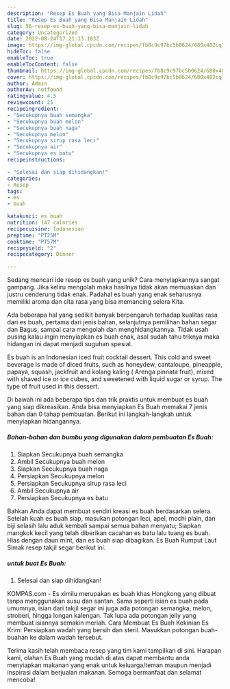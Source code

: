 ```yaml
---
description: "Resep Es Buah yang Bisa Manjain Lidah"
title: "Resep Es Buah yang Bisa Manjain Lidah"
slug: 56-resep-es-buah-yang-bisa-manjain-lidah
category: Uncategorized
date: 2022-08-24T17:21:13.103Z
image: https://img-global.cpcdn.com/recipes/fb8c9c97bc5b0624/680x482cq70/es-buah-foto-resep-utama.jpg
hideToc: false
enableToc: true
enableTocContent: false
thumbnail: https://img-global.cpcdn.com/recipes/fb8c9c97bc5b0624/680x482cq70/es-buah-foto-resep-utama.jpg
cover: https://img-global.cpcdn.com/recipes/fb8c9c97bc5b0624/680x482cq70/es-buah-foto-resep-utama.jpg
author: Admin
authorAv: notfound
ratingvalue: 4.5
reviewcount: 25
recipeingredient:
- "Secukupnya buah semangka"
- "Secukupnya buah melon"
- "Secukupnya buah naga"
- "Secukupnya melon"
- "Secukupnya sirup rasa leci"
- "Secukupnya air"
- "Secukupnya es batu"
recipeinstructions:

- "Selesai dan siap dihidangkan!"
categories:
- Resep
tags:
- es
- buah

katakunci: es buah 
nutrition: 147 calories
recipecuisine: Indonesian
preptime: "PT25M"
cooktime: "PT57M"
recipeyield: "2"
recipecategory: Dinner

---
```





Sedang mencari ide resep es buah yang unik? Cara menyiapkannya sangat gampang. Jika keliru mengolah maka hasilnya tidak akan memuaskan dan justru cenderung tidak enak. Padahal es buah yang enak seharusnya memiliki aroma dan cita rasa yang bisa memancing selera Kita.





Ada beberapa hal yang sedikit banyak berpengaruh terhadap kualitas rasa dari es buah, pertama dari jenis bahan, selanjutnya pemilihan bahan segar dan Bagus, sampai cara mengolah dan menghidangkannya. Tidak usah pusing kalau ingin menyiapkan es buah enak,      asal sudah tahu triknya maka hidangan ini dapat menjadi suguhan spesial.














Es buah is an Indonesian iced fruit cocktail dessert. This cold and sweet beverage is made of diced fruits, such as honeydew, cantaloupe, pineapple, papaya, squash, jackfruit and kolang kaling ( Arenga pinnata fruit), mixed with shaved ice or ice cubes, and sweetened with liquid sugar or syrup. The type of fruit used in this dessert.






Di bawah ini ada beberapa tips dan trik praktis untuk membuat es buah yang siap dikreasikan. Anda bisa menyiapkan Es Buah memakai 7 jenis bahan dan 0 tahap pembuatan. Berikut ini langkah-langkah untuk menyiapkan hidangannya.

<!--inarticleads1-->

##### Bahan-bahan dan bumbu yang digunakan dalam pembuatan Es Buah:

1. Siapkan Secukupnya buah semangka
1. Ambil Secukupnya buah melon
1. Siapkan Secukupnya buah naga
1. Persiapkan Secukupnya melon
1. Persiapkan Secukupnya sirup rasa leci
1. Ambil Secukupnya air
1. Persiapkan Secukupnya es batu


Bahkan Anda dapat membuat sendiri kreasi es buah berdasarkan selera. Setelah kuah es buah siap, masukan potongan leci, apel, mochi plain, dan biji selasih lalu aduk kembali sampai semua bahan menyatu; Siapkan mangkok kecil yang telah diberikan cacahan es batu lalu tuang es buah. Hias dengan daun mint, dan es buah siap dibagikan. Es Buah Rumput Laut Simak resep takjil segar berikut ini. 

<!--inarticleads2-->

#####  untuk buat Es Buah:


1. Selesai dan siap dihidangkan!

KOMPAS.com - Es ximilu merupakan es buah khas Hongkong yang dibuat tanpa menggunakan susu dan santan. Sama seperti isian es buah pada umumnya, isian dari takjil segar ini juga ada potongan semangka, melon, stroberi, hingga longan kalengan. Tak lupa ada potongan jelly yang membuat isiannya semakin meriah. Cara Membuat Es Buah Kekinian Es Krim: Persiapkan wadah yang bersih dan steril. Masukkan potongan buah-buahan ke dalam wadah tersebut. 

Terima kasih telah membaca resep yang tim kami tampilkan di sini. Harapan kami, olahan Es Buah yang mudah di atas dapat membantu anda menyiapkan makanan yang enak untuk keluarga/teman maupun menjadi inspirasi dalam berjualan makanan. Semoga bermanfaat dan selamat mencoba!

